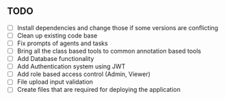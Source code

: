 ## TODO 

- [ ] Install dependencies and change those if some versions are conflicting
- [ ] Clean up existing code base
- [ ] Fix prompts of agents and tasks
- [ ] Bring all the class based tools to common annotation based tools
- [ ] Add Database functionality
- [ ] Add Authentication system using JWT
- [ ] Add role based access control (Admin, Viewer)
- [ ] File upload input validation
- [ ] Create files that are required for deploying the application
